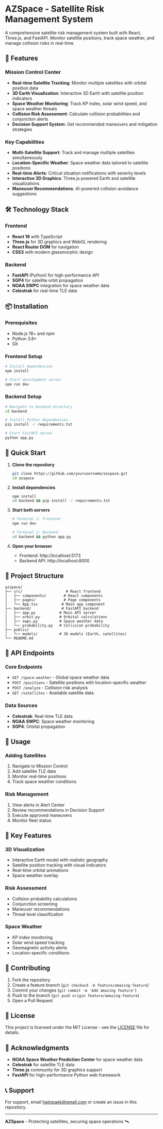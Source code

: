 # AZSpace - Satellite Risk Management System

A comprehensive satellite risk management system built with React, Three.js, and FastAPI. Monitor satellite positions, track space weather, and manage collision risks in real-time.

## 🚀 Features

### Mission Control Center
- **Real-time Satellite Tracking**: Monitor multiple satellites with orbital position data
- **3D Earth Visualization**: Interactive 3D Earth with satellite position indicators
- **Space Weather Monitoring**: Track KP index, solar wind speed, and space weather threats
- **Collision Risk Assessment**: Calculate collision probabilities and conjunction alerts
- **Decision Support System**: Get recommended maneuvers and mitigation strategies

### Key Capabilities
- **Multi-Satellite Support**: Track and manage multiple satellites simultaneously
- **Location-Specific Weather**: Space weather data tailored to satellite positions
- **Real-time Alerts**: Critical situation notifications with severity levels
- **Interactive 3D Graphics**: Three.js powered Earth and satellite visualizations
- **Maneuver Recommendations**: AI-powered collision avoidance suggestions

## 🛠️ Technology Stack

### Frontend
- **React 18** with TypeScript
- **Three.js** for 3D graphics and WebGL rendering
- **React Router DOM** for navigation
- **CSS3** with modern glassmorphic design

### Backend
- **FastAPI** (Python) for high-performance API
- **SGP4** for satellite orbit propagation
- **NOAA SWPC** integration for space weather data
- **Celestrak** for real-time TLE data

## 📦 Installation

### Prerequisites
- Node.js 18+ and npm
- Python 3.8+
- Git

### Frontend Setup
```bash
# Install dependencies
npm install

# Start development server
npm run dev
```

### Backend Setup
```bash
# Navigate to backend directory
cd backend

# Install Python dependencies
pip install -r requirements.txt

# Start FastAPI server
python app.py
```

## 🚀 Quick Start

1. **Clone the repository**
   ```bash
   git clone https://github.com/yourusername/azspace.git
   cd azspace
   ```

2. **Install dependencies**
   ```bash
   npm install
   cd backend && pip install -r requirements.txt
   ```

3. **Start both servers**
   ```bash
   # Terminal 1: Frontend
   npm run dev
   
   # Terminal 2: Backend
   cd backend && python app.py
   ```

4. **Open your browser**
   - Frontend: http://localhost:5173
   - Backend API: http://localhost:8000

## 📁 Project Structure

```
azspace/
├── src/                    # React frontend
│   ├── components/        # React components
│   ├── pages/             # Page components
│   └── App.tsx           # Main app component
├── backend/              # FastAPI backend
│   ├── app.py           # Main API server
│   ├── orbit.py         # Orbital calculations
│   ├── swpc.py          # Space weather data
│   └── probability.py   # Collision probability
├── public/
│   └── models/          # 3D models (Earth, satellites)
└── README.md
```

## 🔧 API Endpoints

### Core Endpoints
- `GET /space-weather` - Global space weather data
- `POST /positions` - Satellite positions with location-specific weather
- `POST /analyze` - Collision risk analysis
- `GET /satellites` - Available satellite data

### Data Sources
- **Celestrak**: Real-time TLE data
- **NOAA SWPC**: Space weather monitoring
- **SGP4**: Orbital propagation

## 🎯 Usage

### Adding Satellites
1. Navigate to Mission Control
2. Add satellite TLE data
3. Monitor real-time positions
4. Track space weather conditions

### Risk Management
1. View alerts in Alert Center
2. Review recommendations in Decision Support
3. Execute approved maneuvers
4. Monitor fleet status

## 🌟 Key Features

### 3D Visualization
- Interactive Earth model with realistic geography
- Satellite position tracking with visual indicators
- Real-time orbital animations
- Space weather overlay

### Risk Assessment
- Collision probability calculations
- Conjunction screening
- Maneuver recommendations
- Threat level classification

### Space Weather
- KP index monitoring
- Solar wind speed tracking
- Geomagnetic activity alerts
- Location-specific conditions

## 🤝 Contributing

1. Fork the repository
2. Create a feature branch (`git checkout -b feature/amazing-feature`)
3. Commit your changes (`git commit -m 'Add amazing feature'`)
4. Push to the branch (`git push origin feature/amazing-feature`)
5. Open a Pull Request

## 📄 License

This project is licensed under the MIT License - see the [LICENSE](LICENSE) file for details.

## 🙏 Acknowledgments

- **NOAA Space Weather Prediction Center** for space weather data
- **Celestrak** for satellite TLE data
- **Three.js** community for 3D graphics support
- **FastAPI** for high-performance Python web framework

## 📞 Support

For support, email hajinpaek@gmail.com or create an issue in this repository.

---

**AZSpace** - Protecting satellites, securing space operations 🛰️
